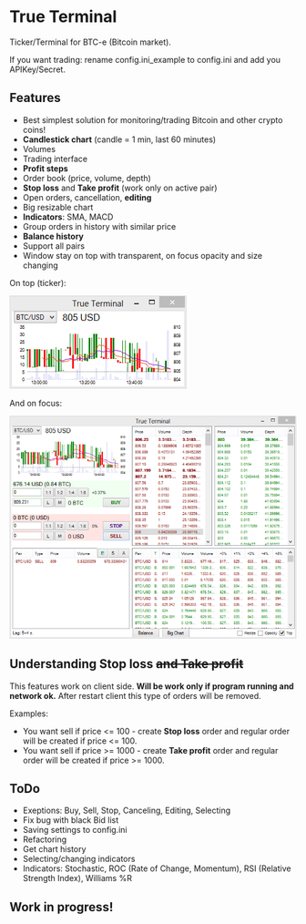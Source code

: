 True Terminal
===========
Ticker/Terminal for BTC-e (Bitcoin market).

If you want trading: rename config.ini_example to config.ini and add you APIKey/Secret.

Features
-----------
- Best simplest solution for monitoring/trading Bitcoin and other crypto coins!
- **Candlestick chart** (candle = 1 min, last 60 minutes)
- Volumes
- Trading interface
- **Profit steps**
- Order book (price, volume, depth)
- **Stop loss** and **Take profit** (work only on active pair)
- Open orders, cancellation, **editing**
- Big resizable chart
- **Indicators**: SMA, MACD
- Group orders in history with similar price
- **Balance history**
- Support all pairs
- Window stay on top with transparent, on focus opacity and size changing

On top (ticker):

![Alt text](ScreenshotMin.png "Screenshot")

And on focus:

![Alt text](ScreenshotMax.png "Screenshot")

Understanding Stop loss ~~and Take profit~~
-----------
This features work on client side.
**Will be work only if program running and network ok.**
After restart client this type of orders will be removed.

Examples:
- You want sell if price <= 100 - create **Stop loss** order and regular order will be created if price <= 100.
- You want sell if price >= 1000 - create **Take profit** order and regular order will be created if price >= 1000.


ToDo
-----------
- Exeptions: Buy, Sell, Stop, Canceling, Editing, Selecting
- Fix bug with black Bid list
- Saving settings to config.ini
- Refactoring
- Get chart history
- Selecting/changing indicators
- Indicators: Stochastic, ROC (Rate of Change, Momentum), RSI (Relative Strength Index), Williams %R

Work in progress!
-----------
